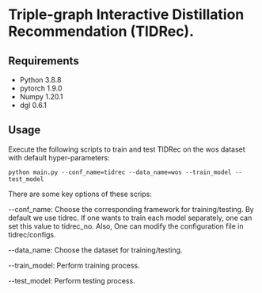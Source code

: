 # Triple-graph Interactive Distillation Recommendation (TIDRec).

## Requirements
- Python 3.8.8
- pytorch 1.9.0
- Numpy 1.20.1
- dgl 0.6.1

## Usage
Execute the following scripts to train and test TIDRec on the wos dataset with default hyper-parameters:

```
python main.py --conf_name=tidrec --data_name=wos --train_model --test_model
```

There are some key options of these scrips:

--conf_name: Choose the corresponding framework for training/testing. By default we use tidrec. If one wants to train each model separately, one can set this value to tidrec_no. Also, One can modify the configuration file in tidrec/configs.

--data_name: Choose the dataset for training/testing. 

--train_model: Perform training process.

--test_model: Perform testing process.